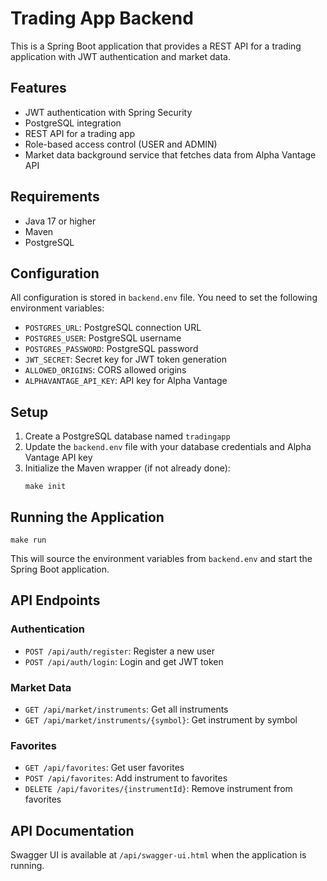 # Trading App Backend

This is a Spring Boot application that provides a REST API for a trading application with JWT authentication and market data.

## Features

- JWT authentication with Spring Security
- PostgreSQL integration
- REST API for a trading app
- Role-based access control (USER and ADMIN)
- Market data background service that fetches data from Alpha Vantage API

## Requirements

- Java 17 or higher
- Maven
- PostgreSQL

## Configuration

All configuration is stored in `backend.env` file. You need to set the following environment variables:

- `POSTGRES_URL`: PostgreSQL connection URL
- `POSTGRES_USER`: PostgreSQL username
- `POSTGRES_PASSWORD`: PostgreSQL password
- `JWT_SECRET`: Secret key for JWT token generation
- `ALLOWED_ORIGINS`: CORS allowed origins
- `ALPHAVANTAGE_API_KEY`: API key for Alpha Vantage

## Setup

1. Create a PostgreSQL database named `tradingapp`
2. Update the `backend.env` file with your database credentials and Alpha Vantage API key
3. Initialize the Maven wrapper (if not already done):
   ```
   make init
   ```

## Running the Application

```
make run
```

This will source the environment variables from `backend.env` and start the Spring Boot application.

## API Endpoints

### Authentication

- `POST /api/auth/register`: Register a new user
- `POST /api/auth/login`: Login and get JWT token

### Market Data

- `GET /api/market/instruments`: Get all instruments
- `GET /api/market/instruments/{symbol}`: Get instrument by symbol

### Favorites

- `GET /api/favorites`: Get user favorites
- `POST /api/favorites`: Add instrument to favorites
- `DELETE /api/favorites/{instrumentId}`: Remove instrument from favorites

## API Documentation

Swagger UI is available at `/api/swagger-ui.html` when the application is running.
